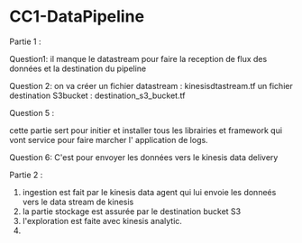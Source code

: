 # CC1-DataPipeline

Partie 1 : 

Question1: 
il manque le datastream pour faire la reception de flux des données et la destination du pipeline 

Question 2: 
on va créer 
un fichier datastream : kinesisdtastream.tf 
un fichier destination S3bucket : destination_s3_bucket.tf





Question 5 : 

cette partie sert pour initier et installer tous les librairies et framework qui vont service pour faire marcher l' application de logs.

Question 6:
C'est pour envoyer les données vers le kinesis data delivery


Partie 2 : 
1) ingestion est fait par le kinesis data agent qui lui envoie les donneés vers le data stream de kinesis 
2) la partie stockage est assurée par le destination bucket S3 
3) l'exploration est faite avec kinesis analytic.
4) 
